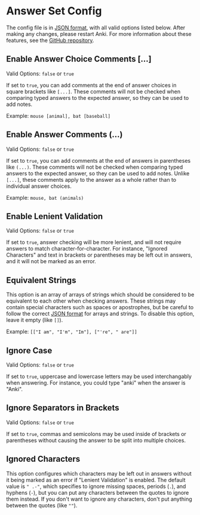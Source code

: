 # Answer Set Config

The config file is in [JSON format](https://en.wikipedia.org/wiki/JSON), with
all valid options listed below. After making any changes, please restart Anki.
For more information about these features, see the
[GitHub repository](https://github.com/scott2000/answerset#config).

## Enable Answer Choice Comments \[...]

Valid Options: `false` or `true`

If set to `true`, you can add comments at the end of answer choices in square
brackets like `[...]`. These comments will not be checked when comparing typed
answers to the expected answer, so they can be used to add notes.

Example: `mouse [animal], bat [baseball]`

## Enable Answer Comments (...)

Valid Options: `false` or `true`

If set to `true`, you can add comments at the end of answers in parentheses
like `(...)`. These comments will not be checked when comparing typed answers
to the expected answer, so they can be used to add notes. Unlike `[...]`,
these comments apply to the answer as a whole rather than to individual
answer choices.

Example: `mouse, bat (animals)`

## Enable Lenient Validation

Valid Options: `false` or `true`

If set to `true`, answer checking will be more lenient, and will not require
answers to match character-for-character. For instance, "Ignored Characters"
and text in brackets or parentheses may be left out in answers, and it will
not be marked as an error.

## Equivalent Strings

This option is an array of arrays of strings which should be considered to be
equivalent to each other when checking answers. These strings may contain
special characters such as spaces or apostrophes, but be careful to follow the
correct [JSON format](https://en.wikipedia.org/wiki/JSON) for arrays and
strings. To disable this option, leave it empty (like `[]`).

Example: `[["I am", "I'm", "Im"], ["'re", " are"]]`

## Ignore Case

Valid Options: `false` or `true`

If set to `true`, uppercase and lowercase letters may be used interchangably
when answering. For instance, you could type "anki" when the answer is "Anki".

## Ignore Separators in Brackets

Valid Options: `false` or `true`

If set to `true`, commas and semicolons may be used inside of brackets or
parentheses without causing the answer to be split into multiple choices.

## Ignored Characters

This option configures which characters may be left out in answers without it
being marked as an error if "Lenient Validation" is enabled. The default value
is `" .-"`, which specifies to ignore missing spaces, periods (`.`), and
hyphens (`-`), but you can put any characters between the quotes to ignore them
instead. If you don't want to ignore any characters, don't put anything between
the quotes (like `""`).

